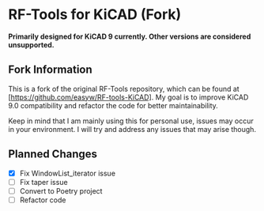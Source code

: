 # RF-Tools for KiCAD (Fork)

**Primarily designed for KiCAD 9 currently. Other versions are considered unsupported.**

## Fork Information
This is a fork of the original RF-Tools repository, which can be found at [https://github.com/easyw/RF-tools-KiCAD]. My goal is to improve KiCAD 9.0 compatibility and refactor the code for better maintainability.

Keep in mind that I am mainly using this for personal use, issues may occur in your environment. I will try and address any issues that may arise though.

## Planned Changes
- [x] Fix WindowList_iterator issue
- [ ] Fix taper issue
- [ ] Convert to Poetry project
- [ ] Refactor code